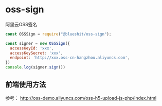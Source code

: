 # oss-sign

阿里云OSS签名

```javascript
const OSSSign = require("@blueshit/oss-sign");

const signer = new OSSSign({
  accessKeyId: 'xxx',
  accessKeySecret: 'xxx',
  endpoint: 'http://xxx.oss-cn-hangzhou.aliyuncs.com',
})
console.log(signer.sign())
```

## 前端使用方法

参考： http://oss-demo.aliyuncs.com/oss-h5-upload-js-php/index.html
